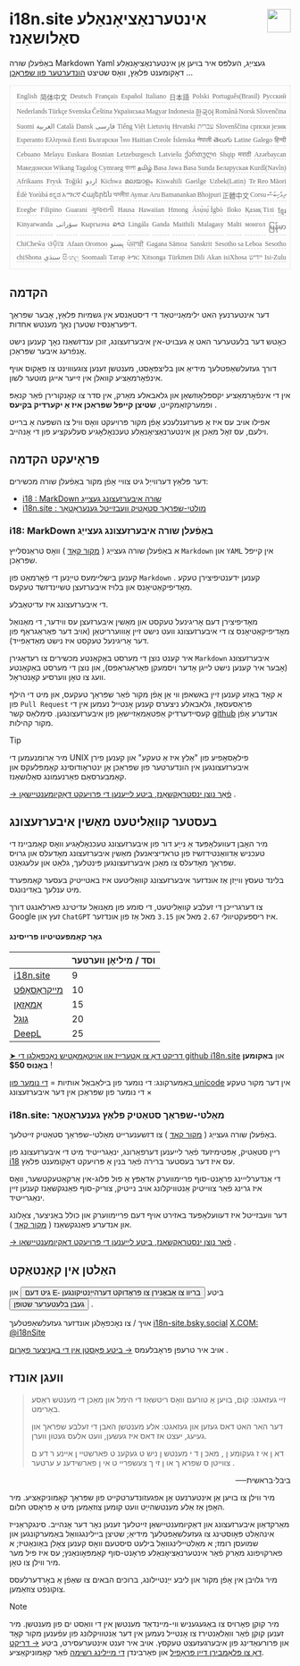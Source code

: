 <h1 style="display:flex;justify-content:space-between" style=";text-align:right;direction:rtl">i18n.site אינטערנאַציאָנאַלע סאַלושאַנז<img src="//p.3ti.site/logo.svg" style="user-select:none;margin-top:-1px;width:42px"></h1>

באַפֿעלן שורה Markdown Yaml געצייַג, העלפּס איר בויען אַן אינטערנאַציאָנאַלע דאָקומענט פּלאַץ, וואָס שטיצט [הונדערטער פון שפּראַכן](/i18/LANG_CODE) ...

<pre class="langli" style="display:flex;flex-wrap:wrap;background:transparent;border:1px solid #eee;font-size:12px;box-shadow:0 0 3px inset #eee;padding:12px 5px 4px 12px;justify-content:space-between;"><style>pre.langli i{font-weight:300;font-family:s;margin-right:2px;margin-bottom:8px;font-style:normal;color:#666;border-bottom:1px dashed #ccc;}</style><i>English</i><i>简体中文</i><i>Deutsch</i><i>Français</i><i>Español</i><i>Italiano</i><i>日本語</i><i>Polski</i><i>Português(Brasil)</i><i>Русский</i><i>Nederlands</i><i>Türkçe</i><i>Svenska</i><i>Čeština</i><i>Українська</i><i>Magyar</i><i>Indonesia</i><i>한국어</i><i>Română</i><i>Norsk</i><i>Slovenčina</i><i>Suomi</i><i>العربية</i><i>Català</i><i>Dansk</i><i>فارسی</i><i>Tiếng Việt</i><i>Lietuvių</i><i>Hrvatski</i><i>עברית</i><i>Slovenščina</i><i>српски језик</i><i>Esperanto</i><i>Ελληνικά</i><i>Eesti</i><i>Български</i><i>ไทย</i><i>Haitian Creole</i><i>Íslenska</i><i>नेपाली</i><i>తెలుగు</i><i>Latine</i><i>Galego</i><i>हिन्दी</i><i>Cebuano</i><i>Melayu</i><i>Euskara</i><i>Bosnian</i><i>Letzeburgesch</i><i>Latviešu</i><i>ქართული</i><i>Shqip</i><i>मराठी</i><i>Azərbaycan</i><i>Македонски</i><i>Wikang Tagalog</i><i>Cymraeg</i><i>বাংলা</i><i>தமிழ்</i><i>Basa Jawa</i><i>Basa Sunda</i><i>Беларуская</i><i>Kurdî(Navîn)</i><i>Afrikaans</i><i>Frysk</i><i>Toğikī</i><i>اردو</i><i>Kichwa</i><i>മലയാളം</i><i>Kiswahili</i><i>Gaeilge</i><i>Uzbek(Latin)</i><i>Te Reo Māori</i><i>Èdè Yorùbá</i><i>ಕನ್ನಡ</i><i>አማርኛ</i><i>Հայերեն</i><i>অসমীয়া</i><i>Aymar Aru</i><i>Bamanankan</i><i>Bhojpuri</i><i>正體中文</i><i>Corsu</i><i>ދިވެހިބަސް</i><i>Eʋegbe</i><i>Filipino</i><i>Guarani</i><i>ગુજરાતી</i><i>Hausa</i><i>Hawaiian</i><i>Hmong</i><i>Ásụ̀sụ́ Ìgbò</i><i>Iloko</i><i>Қазақ Тілі</i><i>ខ្មែរ</i><i>Kinyarwanda</i><i>سۆرانی</i><i>Кыргызча</i><i>ລາວ</i><i>Lingála</i><i>Ganda</i><i>Maithili</i><i>Malagasy</i><i>Malti</i><i>монгол</i><i>မြန်မာ</i><i>ChiCheŵa</i><i>ଓଡ଼ିଆ</i><i>Afaan Oromoo</i><i>پښتو</i><i>ਪੰਜਾਬੀ</i><i>Gagana Sāmoa</i><i>Sanskrit</i><i>Sesotho sa Leboa</i><i>Sesotho</i><i>chiShona</i><i>سنڌي</i><i>සිංහල</i><i>Soomaali</i><i>Татар</i><i>ትግር</i><i>Xitsonga</i><i>Türkmen Dili</i><i>Akan</i><i>isiXhosa</i><i>ייִדיש</i><i>Isi-Zulu</i></pre>

## הקדמה

דער אינטערנעץ האט ילימאַנייטאַד די דיסטאַנסע אין גשמיות פּלאַץ, אָבער שפּראַך דיפעראַנסיז שטערן נאָך מענטש אחדות.

כאָטש דער בלעטערער האט אַ געבויט-אין איבערזעצונג, זוכן ענדזשאַנז נאָך קענען נישט אָנפֿרעג איבער שפּראַכן.

דורך געזעלשאַפטלעך מידיאַ און בליצפּאָסט, מענטשן זענען צוגעוווינט צו פאָקוס אויף אינפֿאָרמאַציע קוואלן אין זייער אייגן מוטער לשון.

אין די אינפֿאָרמאַציע יקספּלאָוזשאַן און גלאבאלע מאַרק, אין סדר צו קאָנקורירן פֿאַר קנאַפּ ופמערקזאַמקייט, **שטיצן קייפל שפּראַכן איז אַ יקערדיק בקיעס** .

אפילו אויב עס איז אַ פערזענלעכע אָפֿן מקור פּרויעקט וואָס וויל צו השפּעה אַ ברייט וילעם, עס זאָל מאַכן אַן אינטערנאַציאָנאַלע טעכנאָלאָגיע סעלעקציע פון די אָנהייב.

## <a rel=id href="#project" id="project"></a> פּראָיעקט הקדמה

דער פּלאַץ דערווייַל גיט צוויי אָפֿן מקור באַפֿעלן שורה מכשירים:

* [i18 : MarkDown שורה איבערזעצונג געצייַג](/i18/feature)
* [i18n.site : מולטי-שפּראַך סטאַטיק וועבזייטל גענעראַטאָר](/i18n.site)

### <a rel=id href="#i18" id="i18"></a> i18: MarkDown באַפֿעלן שורה איבערזעצונג געצייַג

א באַפֿעלן שורה געצייַג ( [מקור קאָד](https://github.com/i18n-site/rust/tree/main/i18) ) וואָס טראַנסלייץ `Markdown` און `YAML` אין קייפל שפּראַכן.

קענען בישליימעס טייַנען די פֿאָרמאַט פון `Markdown` . קענען ידענטיפיצירן טעקע מאָדיפיקאַטיאָנס און בלויז איבערזעצן טשיינדזשד טעקעס.

די איבערזעצונג איז עדיטאַבלע.

מאָדיפיצירן דעם אָריגינעל טעקסט און מאַשין איבערזעצן עס ווידער, די מאַנואַל מאָדיפיקאַטיאָנס צו די איבערזעצונג וועט נישט זיין אָוווערריטאַן (אויב דער פּאַראַגראַף פון דער אָריגינעל טעקסט איז נישט מאַדאַפייד).

איר קענט נוצן די מערסט באַקאַנטע מכשירים צו רעדאַגירן `Markdown` איבערזעצונג (אָבער איר קענען נישט לייגן אָדער ויסמעקן פּאַראַגראַפס), און נוצן די מערסט באַקאַנטע וועג צו טאָן ווערסיע קאָנטראָל.

א קאָד באַזע קענען זיין באשאפן ווי אַן אָפֿן מקור פֿאַר שפּראַך טעקעס, און מיט די הילף פון `Pull Request` פּראַסעסאַז, גלאבאלע ניצערס קענען אָנטייל נעמען אין די קעסיידערדיק אַפּטאַמאַזיישאַן פון איבערזעצונגען. סימלאַס קשר [github](//github.com) אנדערע אָפֿן מקור קהילות.

> [!TIP]
> מיר אַרומנעמען די UNIX פילאָסאָפיע פון "אַלץ איז אַ טעקע" און קענען פירן איבערזעצונגען אין הונדערטער פון שפּראַכן אָן ינטראָודוסינג קאָמפּלעקס און קאַמבערסאַם פאַרנעמונג סאַלושאַנז.

[→ פֿאַר נוצן ינסטראַקשאַנז, ביטע לייענען די פּרויעקט דאַקיומענטיישאַן](/i18) .

## בעסטער קוואַליטעט מאַשין איבערזעצונג

מיר האָבן דעוועלאָפּעד אַ נייַע דור פון איבערזעצונג טעכנאָלאָגיע וואָס קאַמביינז די טעכניש אַדוואַנטידזשיז פון טראדיציאנעלן מאַשין איבערזעצונג מאָדעלס און גרויס שפּראַך מאָדעלס צו מאַכן איבערזעצונגען פּינטלעך, גלאַט און עלעגאַנט.

בלינד טעסץ ווייַזן אַז אונדזער איבערזעצונג קוואַליטעט איז באטייטיק בעסער קאַמפּערד מיט ענלעך באַדינונגס.

צו דערגרייכן די זעלבע קוואַליטעט, די סומע פון מאַנואַל עדיטינג פארלאנגט דורך Google זעץ און `ChatGPT` איז ריספּעקטיוולי `2.67` מאל און `3.15` מאל אַז פון אונדזער.

#### <a rel=id href="#price" id="price"></a> גאָר קאַמפּעטיטיוו פּרייסינג

|                                                                                   | וסד / מיליאָן ווערטער |
| --------------------------------------------------------------------------------- | ------------- |
| [i18n.site](https://i18n.site)                                                    | 9             |
| [מייקראָסאָפֿט](https://azure.microsoft.com/pricing/details/cognitive-services/translator) | 10            |
| [אַמאַזאָן](https://aws.amazon.com/translate/pricing)                                | 15            |
| [גוגל](https://cloud.google.com/translate/pricing)                                | 20            |
| [DeepL](https://www.deepl.com/zh/pro#developer)                                  | 25            |

[➤ דריקט דאָ צו אָטערייז און אויטאָמאַטיש נאָכפאָלגן די github i18n.site](https://github.com/login/oauth/authorize?client_id=Ov23liuGAmK0plc9FgB3&amp;scope=user:email,user:follow,public_repo) און **באַקומען באָנוס $50** !

באַמערקונג: די נומער פון בילאַבאַל אותיות = [די נומער פון unicode](https://en.wikipedia.org/wiki/Unicode) אין דער מקור טעקע × די נומער פון שפּראַכן אין דער איבערזעצונג

### i18n.site: מאַלטי-שפּראַך סטאַטיק פּלאַץ גענעראַטאָר

באַפֿעלן שורה געצייַג ( [מקור קאָד](https://github.com/i18n-site/rust/tree/main/i18n-site) ) צו דזשענערייט מאַלטי-שפּראַך סטאַטיק זייטלעך.

ריין סטאַטיק, אָפּטימיזעד פֿאַר לייענען דערפאַרונג, ינאַגרייטיד מיט די איבערזעצונג פון [i18](#i18) עס איז דער בעסטער ברירה פֿאַר בנין אַ פּרויעקט דאָקומענט פּלאַץ.

די אַנדערלייינג פראָנט-סוף פריימווערק אַדאַפּץ אַ פול פּלוג-אין אַרקאַטעקטשער, וואָס איז גרינג פֿאַר צווייטיק אַנטוויקלונג אויב נייטיק, צוריק-סוף פאַנגקשאַנז קענען זיין ינאַגרייטיד.

דער וועבזייטל איז דעוועלאָפּעד באזירט אויף דעם פריימווערק און כולל באַניצער, צאָלונג און אנדערע פאַנגקשאַנז ( [מקור קאָד](/i18n.site/c/src) ).

[→ פֿאַר נוצן ינסטראַקשאַנז, ביטע לייענען די פּרויעקט דאַקיומענטיישאַן](/i18n.site) .

## האַלטן אין קאָנטאַקט

ביטע <button onclick="mailsub()">גיט דעם E- בריוו צו אַבאָנירן צו פּראָדוקט דערהייַנטיקונגען</button> און <button onclick="webpush()">געבן בלעטערער שטופּן</button> .

אויך / צו נאָכפאָלגן אונדזער געזעלשאַפטלעך [i18n-site.bsky.social](https://bsky.app/profile/i18n-site.bsky.social) [X.COM: @i18nSite](https://x.com/i18nSite)

אויב איר טרעפן פּראָבלעמס [→ ביטע פּאָסטן אין די באַניצער פאָרום](https://groups.google.com/u/1/g/i18n) .

## וועגן אונדז

> זיי געזאגט: קום, בויען אַ טורעם וואָס ריטשאַז די הימל און מאַכן די מענטש ראַסע באַרימט.
>
> דער האר האט דאס געזען און געזאגט: אלע מענטשן האבן די זעלבע שפראך און געיעג, יעצט אז דאס איז געשען, וועט אלעס געטון ווערן.
>
> דא ן אי ז געקומע ן , מאכ ן ד י מענטש ן ניש ט געקענ ט פארשטײ ן אײנע ר דע ם צװײטן ס שפרא ך או ן זי ך צעשפרײ ט אי ן פארשידענ ע ערטער .

<p style="text-align:right" style=";text-align:right;direction:rtl">──ביבל·בראשית</p>

מיר ווילן צו בויען אַן אינטערנעט אָן אפגעזונדערטקייט פון שפּראַך קאָמוניקאַציע.
מיר האָפן אַז אַלע מענטשהייַט וועט קומען צוזאַמען מיט אַ פּראָסט חלום.

מאַרקדאַון איבערזעצונג און דאַקיומענטיישאַן זייטלעך זענען נאָר דער אָנהייב.
סינגקראַנייז אינהאַלט פּאָוסטינג צו געזעלשאַפטלעך מידיאַ;
שטיצן ביילינגגוואַל באַמערקונגען און שמועסן רומז;
א מאַלטיילינגוואַל בילעט סיסטעם וואָס קענען צאָלן באַונאַטיז;
א פארקויפונג מאַרק פֿאַר אינטערנאַציאָנאַלע פראָנט-סוף קאַמפּאָונאַנץ;
עס איז פיל מער מיר ווילן צו טאָן.

מיר גלויבן אין אָפֿן מקור און ליבע ייַנטיילונג,
ברוכים הבאים צו שאַפֿן אַ באָרדערלעסס צוקונפֿט צוזאַמען.

> [!NOTE]
> מיר קוקן פאָרויס צו באַגעגעניש ווי-מיינדאַד מענטשן אין די וואַסט ים פון מענטשן.
> מיר זענען קוקן פֿאַר וואַלאַנטירז צו אָנטייל נעמען אין דער אַנטוויקלונג פון עפֿענען מקור קאָד און פּרורעאַדינג פון איבערגעזעצט טעקסץ.
> אויב איר זענט אינטערעסירט, ביטע [→ דריקט דאָ צו פּלאָמבירן דיין פּראָפיל](https://ggl.link/i18n) און פאַרבינדן [די מיילינג רשימה](https://groups.google.com/u/2/g/i18n-site) פֿאַר קאָמוניקאַציע.